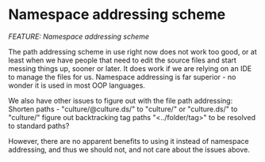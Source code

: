 # Namespace addressing scheme
_FEATURE: Namespace addressing scheme_

The path addressing scheme in use right now does not work too good, or at least when we have people that need to edit the source files and start messing things up, sooner or later. It does work if we are relying on an IDE to manage the files for us. Namespace addressing is far superior - no wonder it is used in most OOP languages.

We also have other issues to figure out with the file path addressing: Shorten paths - "culture/@culture.ds/" to "culture/" or "culture.ds/" to "culture/" figure out backtracking tag paths "<../folder/tag>" to be resolved to standard paths?

However, there are no apparent benefits to using it instead of namespace addressing, and thus we should not, and not care about the issues above.
